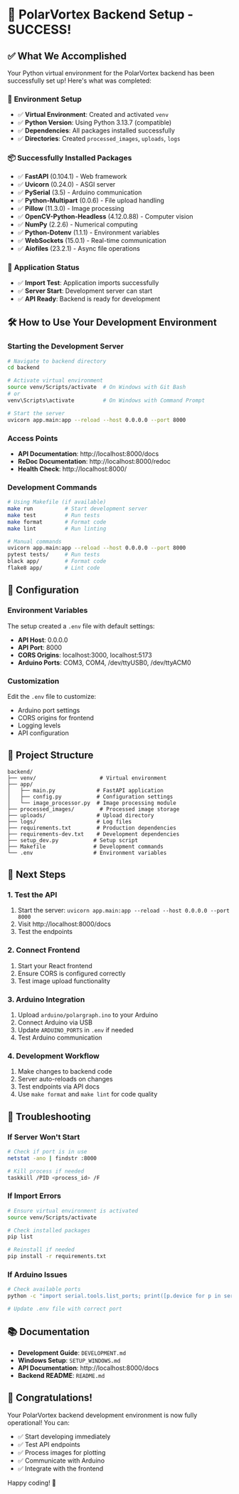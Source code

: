 # 🎉 PolarVortex Backend Setup - SUCCESS!

## ✅ What We Accomplished

Your Python virtual environment for the PolarVortex backend has been successfully set up! Here's what was completed:

### 🔧 **Environment Setup**
- ✅ **Virtual Environment**: Created and activated `venv`
- ✅ **Python Version**: Using Python 3.13.7 (compatible)
- ✅ **Dependencies**: All packages installed successfully
- ✅ **Directories**: Created `processed_images`, `uploads`, `logs`

### 📦 **Successfully Installed Packages**
- ✅ **FastAPI** (0.104.1) - Web framework
- ✅ **Uvicorn** (0.24.0) - ASGI server
- ✅ **PySerial** (3.5) - Arduino communication
- ✅ **Python-Multipart** (0.0.6) - File upload handling
- ✅ **Pillow** (11.3.0) - Image processing
- ✅ **OpenCV-Python-Headless** (4.12.0.88) - Computer vision
- ✅ **NumPy** (2.2.6) - Numerical computing
- ✅ **Python-Dotenv** (1.1.1) - Environment variables
- ✅ **WebSockets** (15.0.1) - Real-time communication
- ✅ **Aiofiles** (23.2.1) - Async file operations

### 🚀 **Application Status**
- ✅ **Import Test**: Application imports successfully
- ✅ **Server Start**: Development server can start
- ✅ **API Ready**: Backend is ready for development

## 🛠️ **How to Use Your Development Environment**

### **Starting the Development Server**
```bash
# Navigate to backend directory
cd backend

# Activate virtual environment
source venv/Scripts/activate  # On Windows with Git Bash
# or
venv\Scripts\activate         # On Windows with Command Prompt

# Start the server
uvicorn app.main:app --reload --host 0.0.0.0 --port 8000
```

### **Access Points**
- **API Documentation**: http://localhost:8000/docs
- **ReDoc Documentation**: http://localhost:8000/redoc
- **Health Check**: http://localhost:8000/

### **Development Commands**
```bash
# Using Makefile (if available)
make run          # Start development server
make test         # Run tests
make format       # Format code
make lint         # Run linting

# Manual commands
uvicorn app.main:app --reload --host 0.0.0.0 --port 8000
pytest tests/     # Run tests
black app/        # Format code
flake8 app/       # Lint code
```

## 🔧 **Configuration**

### **Environment Variables**
The setup created a `.env` file with default settings:
- **API Host**: 0.0.0.0
- **API Port**: 8000
- **CORS Origins**: localhost:3000, localhost:5173
- **Arduino Ports**: COM3, COM4, /dev/ttyUSB0, /dev/ttyACM0

### **Customization**
Edit the `.env` file to customize:
- Arduino port settings
- CORS origins for frontend
- Logging levels
- API configuration

## 📁 **Project Structure**
```
backend/
├── venv/                    # Virtual environment
├── app/
│   ├── main.py             # FastAPI application
│   ├── config.py           # Configuration settings
│   └── image_processor.py  # Image processing module
├── processed_images/        # Processed image storage
├── uploads/                # Upload directory
├── logs/                   # Log files
├── requirements.txt        # Production dependencies
├── requirements-dev.txt    # Development dependencies
├── setup_dev.py           # Setup script
├── Makefile               # Development commands
└── .env                   # Environment variables
```

## 🎯 **Next Steps**

### **1. Test the API**
1. Start the server: `uvicorn app.main:app --reload --host 0.0.0.0 --port 8000`
2. Visit http://localhost:8000/docs
3. Test the endpoints

### **2. Connect Frontend**
1. Start your React frontend
2. Ensure CORS is configured correctly
3. Test image upload functionality

### **3. Arduino Integration**
1. Upload `arduino/polargraph.ino` to your Arduino
2. Connect Arduino via USB
3. Update `ARDUINO_PORTS` in `.env` if needed
4. Test Arduino communication

### **4. Development Workflow**
1. Make changes to backend code
2. Server auto-reloads on changes
3. Test endpoints via API docs
4. Use `make format` and `make lint` for code quality

## 🐛 **Troubleshooting**

### **If Server Won't Start**
```bash
# Check if port is in use
netstat -ano | findstr :8000

# Kill process if needed
taskkill /PID <process_id> /F
```

### **If Import Errors**
```bash
# Ensure virtual environment is activated
source venv/Scripts/activate

# Check installed packages
pip list

# Reinstall if needed
pip install -r requirements.txt
```

### **If Arduino Issues**
```bash
# Check available ports
python -c "import serial.tools.list_ports; print([p.device for p in serial.tools.list_ports.comports()])"

# Update .env file with correct port
```

## 📚 **Documentation**
- **Development Guide**: `DEVELOPMENT.md`
- **Windows Setup**: `SETUP_WINDOWS.md`
- **API Documentation**: http://localhost:8000/docs
- **Backend README**: `README.md`

## 🎉 **Congratulations!**

Your PolarVortex backend development environment is now fully operational! You can:

- ✅ Start developing immediately
- ✅ Test API endpoints
- ✅ Process images for plotting
- ✅ Communicate with Arduino
- ✅ Integrate with the frontend

Happy coding! 🚀
